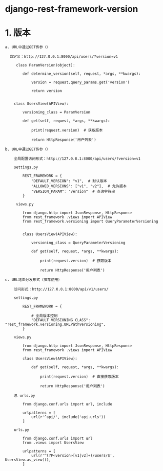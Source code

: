 # django-rest-framework-version

# 1. 版本

    a. URL中通过GET传参（）

      自定义：http://127.0.0.1:8000/api/users/?version=v1
      
         class ParamVersion(object):

            def determine_version(self, request, *args, **kwargs):
                
                version = request.query_params.get('version')
                
                return version


        class UsersView(APIView):

            versioning_class = ParamVersion

            def get(self, request, *args, **kwargs):
                
                print(request.version)  # 获取版本
                
                return HttpResponse('用户列表')
        
    b. URL中通过GET传参（）
        
        全局配置访问形式：http://127.0.0.1:8000/api/users/?version=v1
        
        settings.py
            
            REST_FRAMEWORK = {
                "DEFAULT_VERSION": "v1",  # 默认版本
                "ALLOWED_VERSIONS": ["v1", "v2"],  # 允许版本
                "VERSION_PARAM": "version"  # 查询字符串
            }
            
         views.py
         
            from django.http import JsonResponse, HttpResponse
            from rest_framework .views import APIView
            from rest_framework.versioning import QueryParameterVersioning
            
            
            class UsersView(APIView):

                versioning_class = QueryParameterVersioning

                def get(self, request, *args, **kwargs):
                
                    print(request.version)  # 获取版本
                    
                    return HttpResponse('用户列表')
            
    c. URL路由分发形式（推荐使用）
    
        访问形式：http://127.0.0.1:8000/api/v1/users/
    
        settings.py
        
            REST_FRAMEWORK = {
            
                # 全局版本控制
                "DEFAULT_VERSIONING_CLASS": "rest_framework.versioning.URLPathVersioning",
            }
            
        views.py
        
            from django.http import JsonResponse, HttpResponse
            from rest_framework .views import APIView
            
            class UsersView(APIView):

                def get(self, request, *args, **kwargs):
                
                    print(request.version)  # 直接获取版本
                    
                    return HttpResponse('用户列表')
            
        总 urls.py
            
            from django.conf.urls import url, include

            urlpatterns = [
                url(r'^api/', include('api.urls'))
            ]
            
        urls.py
        
            from django.conf.urls import url
            from .views import UsersView

            urlpatterns = [
                url(r'^(?P<version>[v1|v2]+)/users/$', UsersView.as_view()),
            ]

            
            
